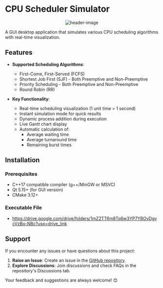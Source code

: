 # CPU Scheduler Simulator
<div id="header" align="center">
  <img src="https://github.com/user-attachments/assets/72e4e9b2-d684-4c8a-91a9-ab3f7623adae" alt="header-image">
</div>


A GUI desktop application that simulates various CPU scheduling algorithms with real-time visualization.

## Features

- **Supported Scheduling Algorithms**:
  - First-Come, First-Served (FCFS)
  - Shortest Job First (SJF) - Both Preemptive and Non-Preemptive
  - Priority Scheduling - Both Preemptive and Non-Preemptive
  - Round Robin (RR)

- **Key Functionality**:
  - Real-time scheduling visualization (1 unit time = 1 second)
  - Instant simulation mode for quick results
  - Dynamic process addition during execution
  - Live Gantt chart display
  - Automatic calculation of:
    - Average waiting time
    - Average turnaround time
    - Remaining burst times

## Installation

### Prerequisites
- C++17 compatible compiler (g++/MinGW or MSVC)
- Qt 5.15+ (for GUI version)
- CMake 3.12+
### Executable File
- https://drive.google.com/drive/folders/1mZ2TT6m8Tq6w3YP7YBOvDgycVzBo-NBc?usp=drive_link
  
## **Support**

If you encounter any issues or have questions about this project:  
1. **Raise an Issue**: Create an issue in the [GitHub repository](https://github.com/Jovany-20/XML-DSA-PROJECT/issues).  
3. **Explore Discussions**: Join discussions and check FAQs in the repository's Discussions tab.

Your feedback and suggestions are always welcome! 😊

